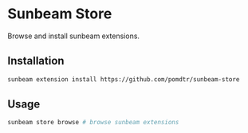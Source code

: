 # Sunbeam Store

Browse and install sunbeam extensions.

## Installation

```sh
sunbeam extension install https://github.com/pomdtr/sunbeam-store
```

## Usage

```sh
sunbeam store browse # browse sunbeam extensions
```
